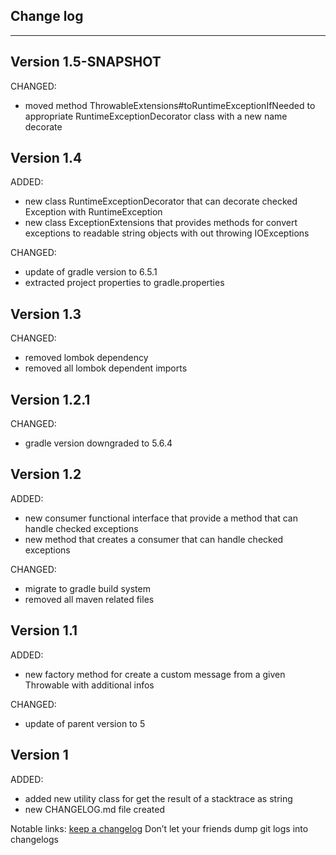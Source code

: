 ## Change log
----------------------

Version 1.5-SNAPSHOT
-------------

CHANGED:

- moved method ThrowableExtensions#toRuntimeExceptionIfNeeded to appropriate RuntimeExceptionDecorator class with a new name decorate

Version 1.4
-------------

ADDED: 

- new class RuntimeExceptionDecorator that can decorate checked Exception with RuntimeException
- new class ExceptionExtensions that provides methods for convert exceptions to readable string objects with out throwing IOExceptions

CHANGED:

- update of gradle version to 6.5.1
- extracted project properties to gradle.properties

Version 1.3
-------------

CHANGED:

- removed lombok dependency
- removed all lombok dependent imports

Version 1.2.1
-------------

CHANGED:

- gradle version downgraded to 5.6.4

Version 1.2
-------------

ADDED: 

- new consumer functional interface that provide a method that can handle checked exceptions
- new method that creates a consumer that can handle checked exceptions

CHANGED:

- migrate to gradle build system
- removed all maven related files

Version 1.1
-------------

ADDED: 

- new factory method for create a custom message from a given Throwable with additional infos

CHANGED:

- update of parent version to 5

Version 1
-------------

ADDED: 

- added new utility class for get the result of a stacktrace as string 
- new CHANGELOG.md file created

Notable links:
[keep a changelog](http://keepachangelog.com/en/1.0.0/) Don’t let your friends dump git logs into changelogs
